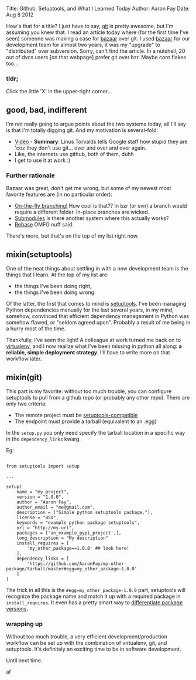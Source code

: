 Title: Github, Setuptools, and What I Learned Today
Author: Aaron Fay
Date: Aug 8 2012

How's that for a title?  I just have to say, [git][] is pretty awesome, but I'm assuming you knew that.  I read an article today where (for the first time I've seen) someone was making a case for [bazaar][] over git.  I used [bazaar][] for our development team for almost two years, it was my "upgrade" to "distributed" over subversion. Sorry, can't find the article. In a nutshell, 20 out of dvcs users [on that webpage] prefer git over bzr.  Maybe corn flakes too...

### tldr;
Click the little 'X' in the upper-right corner...

## good, bad, indifferent
I'm not really going to argue points about the two systems today, all I'll say is that I'm totally digging git. And my motivation is several-fold:

 * [Video][] - __Summary__: Linus Torvalds tells Google staff how stupid they are 'coz they don't use git... over and over and over again.
 * Like, the internets use github, both of them, duhh
 * I get to use it at work :)

[git]: http://github.com
[bazaar]: bazaar.canonical.com
[Video]: http://www.youtube.com/watch?v=4XpnKHJAok8

### Further rationale
Bazaar was great, don't get me wrong, but some of my newest most favorite features are (in no particular order):

 * [On-the-fly branching!](http://www-cs-students.stanford.edu/~blynn/gitmagic/ch04.html)  How cool is that?? In bzr (or svn) a branch would require a different folder.  In-place branches are wicked.
 * [Submodules](http://git-scm.com/book/en/Git-Tools-Submodules) Is there another system where this actually works?
 * [Rebase](http://git-scm.com/book/en/Git-Branching-Rebasing) OMFG nuff said.

There's more, but that's on the top of my list right now.

## mixin(setuptools)
One of the neat things about settling in with a new development team is the things that I learn.  At the top of my list are:

 * the things I've been doing right,
 * the things I've been doing wrong.

Of the latter, the first that comes to mind is [setuptools][]. I've been managing Python dependencies manually for the last several years, in my mind, somehow, convinced that efficient dependency management in Python was somehow flawed, or "seldom agreed upon".  Probably a result of me being in a hurry most of the time.

Thankfully, I've seen the light!  A colleague at work turned me back on to [virtualenv][], and I now realize what I've been missing in python all along: __a reliable, simple deployment strategy__.  I'll have to write more on that workflow later.

[setuptools]: http://pypi.python.org/pypi/setuptools/
[virtualenv]: http://pypi.python.org/pypi/virtualenv/

## mixin(git)
This part is my favorite: without too much trouble, you can configure setuptools to pull from a github repo (or probably any other repo).  There are only two criteria:

 * The remote project must be [setuptools-compatible][]
 * The endpoint must provide a tarball (equivalent to an .egg)

[setuptools-compatible]: http://packages.python.org/an_example_pypi_project/setuptools.html#setting-up-setup-py

In the `setup.py` you only need specify the tarball location in a specific way in the `dependency_links` kwarg.

Eg: 

```

from setuptools import setup

...

setup(
    name = "my-project",
    version = "1.0.0",
    author = "Aaron Fay",
    author_email = "me@gmail.com",
    description = ("Simple python setuptools package."),
    license = "BSD",
    keywords = "example python package setuptools",
    url = "http://my.url",
    packages = ['an_example_pypi_project',],
    long_description = "My description"
    install_requires = [
        'my_other_package==1.0.0' ## look here!
    ],
    dependency_links = [
        'https://github.com/AaronFay/my-other-package/tarball/master#egg=my_other_package-1.0.0'
    ]
)

```
The trick in all this is the `#egg=my_other_package-1.0.0` part, setuptools will recognize the package name and match it up with a required package in `install_requires`.  It even has a pretty smart way to [differentiate package versions](http://packages.python.org/distribute/setuptools.html#specifying-your-project-s-version).

### wrapping up
Without too much trouble, a very efficient development/production workflow can be set up with the combination of virtualenv, git, and setuptools.  It's definitely an exciting time to be in software development.

Until next time.

af